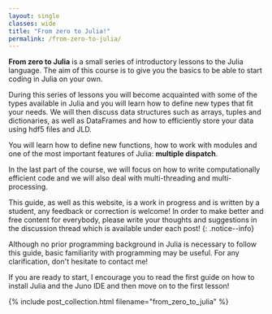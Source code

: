 ```yaml
---
layout: single
classes: wide
title: "From zero to Julia!"
permalink: /from-zero-to-julia/
---
```

**From zero to Julia** is a small series of introductory lessons to the Julia language. The aim of this course is to give you the basics to be able to start coding in Julia on your own.

During this series of lessons you will become acquainted with some of the types available in Julia and you will learn how to define new types that fit your needs. We will then discuss data structures such as arrays, tuples and dictionaries, as well as DataFrames and how to efficiently store your data using hdf5 files and JLD.

You will learn how to define new functions, how to work with modules and one of the most important features of Julia: **multiple dispatch**.

In the last part of the course, we will focus on how to write computationally efficient code and we will also deal with multi-threading and multi-processing.

This guide, as well as this website, is a work in progress and is written by a student, any feedback or correction is welcome! In order to make better and free content for everybody, please write your thoughts and suggestions in the discussion thread which is available under each post!
{: .notice--info}

Although no prior programming background in Julia is necessary to follow this guide, basic familiarity with programming may be useful. For any clarification, don't hesitate to contact me!

If you are ready to start, I encourage you to read the first guide on how to install Julia and the Juno IDE and then move on to the first lesson!

{% include post_collection.html filename="from_zero_to_julia" %}
